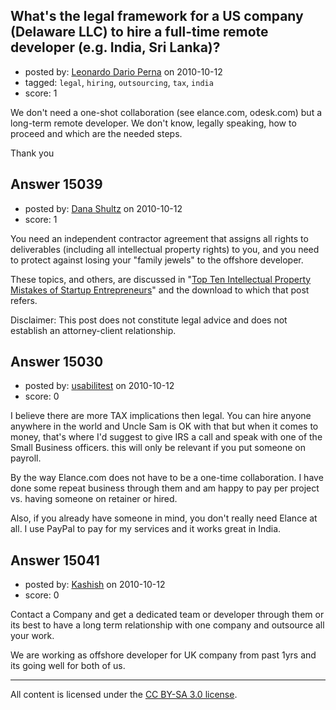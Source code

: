 ## What's the legal framework for a US company (Delaware LLC) to hire a full-time remote developer (e.g. India, Sri Lanka)?

- posted by: [Leonardo Dario Perna](https://stackexchange.com/users/-1/4771-leonardo-dario-perna) on 2010-10-12
- tagged: `legal`, `hiring`, `outsourcing`, `tax`, `india`
- score: 1

We don't need a one-shot collaboration (see elance.com, odesk.com) but a long-term remote developer.
We don't know, legally speaking, how to proceed and which are the needed steps.

Thank you


## Answer 15039

- posted by: [Dana Shultz](https://stackexchange.com/users/-1/1841-dana-shultz) on 2010-10-12
- score: 1

<p>You need an independent contractor agreement that assigns all rights to deliverables (including all intellectual property rights) to you, and you need to protect against losing your "family jewels" to the offshore developer.</p>

<p>These topics, and others, are discussed in "<a href="http://dana.sh/bVGFsE" rel="nofollow">Top Ten Intellectual Property Mistakes of Startup Entrepreneurs</a>" and the download to which that post refers.</p>

<p>Disclaimer: This post does not constitute legal advice and does not establish an attorney-client relationship.</p>



## Answer 15030

- posted by: [usabilitest](https://stackexchange.com/users/-1/3024-usabilitest) on 2010-10-12
- score: 0

I believe there are more TAX implications then legal. You can hire anyone anywhere in the world and Uncle Sam is OK with that but when it comes to money, that's where I'd suggest to give IRS a call and speak with one of the Small Business officers. this will only be relevant if you put someone on payroll.

By the way Elance.com does not have to be a one-time collaboration. I have done some repeat business through them and am happy to pay per project vs. having someone on retainer or hired.

Also, if you already have someone in mind, you don't really need Elance at all. I use PayPal to pay for my services and it works great in India.


## Answer 15041

- posted by: [Kashish](https://stackexchange.com/users/-1/4551-kashish) on 2010-10-12
- score: 0

Contact a Company and get a dedicated team or developer through them or its best to have a long term relationship with one company and outsource all your work.

We are working as offshore developer for UK company from past 1yrs and its going well for both of us.



---

All content is licensed under the [CC BY-SA 3.0 license](https://creativecommons.org/licenses/by-sa/3.0/).
